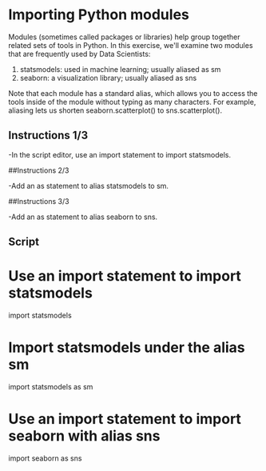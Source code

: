 # Importing Python modules 

 Modules (sometimes called packages or libraries) help group together related sets of tools in Python. In this exercise, we'll examine two modules that are frequently used by Data Scientists:

1. statsmodels: used in machine learning; usually aliased as sm
2. seaborn: a visualization library; usually aliased as sns

Note that each module has a standard alias, which allows you to access the tools inside of the module without typing as many characters. For example, aliasing lets us shorten seaborn.scatterplot() to sns.scatterplot().

## Instructions 1/3

-In the script editor, use an import statement to import statsmodels.

##Instructions 2/3

-Add an as statement to alias statsmodels to sm.

##Instructions 3/3

-Add an as statement to alias seaborn to sns.

## Script

# Use an import statement to import statsmodels
import statsmodels

# Import statsmodels under the alias sm
import statsmodels as sm

# Use an import statement to import seaborn with alias sns
import seaborn as sns
